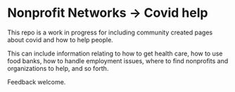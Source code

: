 # Nonprofit Networks → Covid help 

This repo is a work in progress for including community created pages about covid and how to help people.

This can include information relating to how to get health care, how to use food banks, how to handle employment issues, where to find nonprofits and organizations to help, and so forth.

Feedback welcome.

